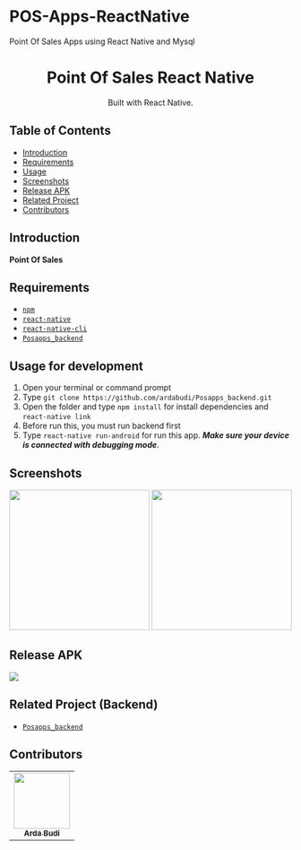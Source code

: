 # POS-Apps-ReactNative
Point Of Sales Apps using React Native and Mysql

<h1 align="center">Point Of Sales React Native</h1>

<p align="center">
  Built with React Native.
</p>

## Table of Contents

- [Introduction](#introduction)
- [Requirements](#requirements)
- [Usage](#usage-for-development)
- [Screenshots](#screenshots)
- [Release APK](#release-apk)
- [Related Project](#related-project-backend)
- [Contributors](#contributors)

## Introduction
<b>Point Of Sales</b>

## Requirements
* [`npm`](https://www.npmjs.com/get-npm)
* [`react-native`](https://facebook.github.io/react-native/docs/getting-started)
* [`react-native-cli`](https://facebook.github.io/react-native/docs/getting-started)
* [`Posapps_backend`](https://github.com/ardabudi/Posapps_backend.git)

## Usage for development
1. Open your terminal or command prompt
2. Type `git clone https://github.com/ardabudi/Posapps_backend.git`
3. Open the folder and type `npm install` for install dependencies and `react-native link`
4. Before run this, you must run backend first
5. Type `react-native run-android` for run this app. ***Make sure your device is connected with debugging mode***.

## Screenshots
<div align="center">
    <img width="250" src="https://user-images.githubusercontent.com/42709965/78537348-90f96380-7819-11ea-91bb-0c710c77703f.png">   
    <img width="250" src="https://user-images.githubusercontent.com/42709965/78537352-92c32700-7819-11ea-893a-c5a059f9630f.png">
</div>

## Release APK
<a href="https://bit.ly/Pos-app">
  <img src="https://img.shields.io/badge/Download%20on%20the-Google%20Drive-blue.svg?style=popout&logo=google-drive"/>
</a>

## Related Project (Backend)
* [`Posapps_backend`](https://github.com/ardabudi/Posapps_backend.git)

## Contributors
<center>
  <table>
    <tr>
      <td align="center">
        <a href="https://github.com/ardabudi">
          <img width="100" src="https://user-images.githubusercontent.com/42709965/78534573-d4050800-7814-11ea-97c2-62c3ac1f1b0d.JPG"><br/>
          <sub><b>Arda Budi</b></sub>
        </a>
      </td>
    </tr>
  </table>
</center>
